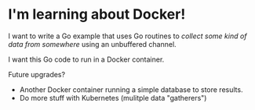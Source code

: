 # I'm learning about Docker!

I want to write a Go example that uses Go routines to *collect some kind of data from somewhere* using an unbuffered channel.

I want this Go code to run in a Docker container.

Future upgrades?
- Another Docker container running a simple database to store results.
- Do more stuff with Kubernetes (mulitple data "gatherers")
